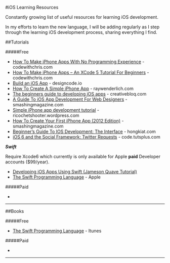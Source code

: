 #iOS Learning Resources

Constantly growing list of useful resources for learning iOS development. 

In my efforts to learn the new language, I will be adding regularly as I step through the learning iOS development process, sharing everything I find.

##Tutorials

#####Free

* [How To Make iPhone Apps With No Programming Experience](http://codewithchris.com/how-to-make-iphone-apps-with-no-programming-experience/) - codewithchris.com
* [How To Make iPhone Apps – An XCode 5 Tutorial For Beginners](http://codewithchris.com/xcode-tutorial/) - codewithchris.com
* [Build an iOS App](http://designcode.io/xcode) - designcode.io
* [How To Create A Simple iPhone App](http://www.raywenderlich.com/1797/ios-tutorial-how-to-create-a-simple-iphone-app-part-1) - raywenderlich.com
* [The beginners guide to developing iOS apps](http://www.creativebloq.com/iphone/how-to-make-iphone-apps-10122810) - creativebloq.com
* [A Guide To iOS App Development For Web Designers](http://www.smashingmagazine.com/2012/09/10/ios-sdk-for-designers/) - smashingmagazine.com
* [Simple iPhone app development tutorial](http://ricochetshooter.wordpress.com/2012/02/12/simple-iphone-app-development-tutorial/) - ricochetshooter.wordpress.com
* [How To Create Your First iPhone App (2012 Edition)](http://www.smashingmagazine.com/2009/08/11/how-to-create-your-first-iphone-application/) - smashingmagazine.com
* [Beginner’s Guide To IOS Development: The Interface](http://www.hongkiat.com/blog/ios-development-guide-part1/) - hongkiat.com
* [iOS 6 and the Social Framework: Twitter Requests](http://code.tutsplus.com/tutorials/ios-6-and-the-social-framework-twitter-requests--mobile-14840) - code.tutsplus.com

***Swift***

Require Xcode6 which currently is only available for Apple **paid** Developer accounts ($99/year).

* [Developing iOS Apps Using Swift (Jameson Quave Tutorial)](http://jamesonquave.com/blog/developing-ios-apps-using-swift-tutorial/)
* [The Swift Programming Language](https://developer.apple.com/library/prerelease/ios/documentation/Swift/Conceptual/Swift_Programming_Language/) - Apple

#####Paid

* 

---

##Books

#####Free

* [The Swift Programming Language](https://itunes.apple.com/us/book/the-swift-programming-language/id881256329?mt=11) - Itunes

#####Paid

* 

---


